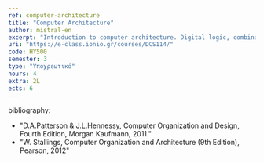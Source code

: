 ```yaml
---
ref: computer-architecture
title: "Computer Architecture"
author: mistral-en
excerpt: "Introduction to computer architecture. Digital logic, combinatorial and sequential logical circuits. Instruction set architectures. Instruction types, machine cycle and instruction execution. CISC and RISC architectures. Central Processing Unit (CPU). Performance and benchmarking. Instruction level parallelism and pipelining. Superscalar and VLIW processors. Main memory technologies. Memory hierarchies and cache memories. Virtual memory. Input-Output devices, buses and controllers. Interrupts and DMA techniques."
uri: "https://e-class.ionio.gr/courses/DCS114/"
code: ΗΥ500
semester: 3
type: "Υποχρεωτικό"
hours: 4
extra: 2L
ects: 6
---
```



bibliography: 
  - "D.A.Patterson & J.L.Hennessy, Computer Organization and Design, Fourth Edition, Morgan Kaufmann, 2011."
  - "W. Stallings, Computer Organization and Architecture (9th Edition), Pearson, 2012"
  
